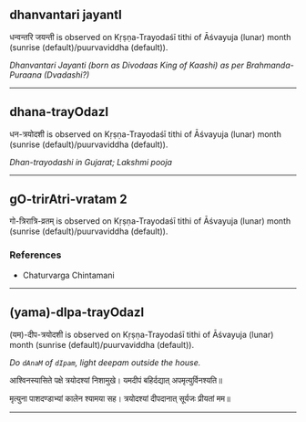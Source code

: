 ## dhanvantari jayantI
धन्वन्तरि जयन्ती is observed on Kṛṣṇa-Trayodaśī tithi of Āśvayuja (lunar) month (sunrise (default)/puurvaviddha (default)).

_Dhanvantari Jayanti (born as Divodaas King of Kaashi) as per Brahmanda-Puraana (Dvadashi?)_

---
## dhana-trayOdazI
धन-त्रयोदशी is observed on Kṛṣṇa-Trayodaśī tithi of Āśvayuja (lunar) month (sunrise (default)/puurvaviddha (default)).

_Dhan-trayodashi in Gujarat; Lakshmi pooja_

---
## gO-trirAtri-vratam 2
गो-त्रिरात्रि-व्रतम् is observed on Kṛṣṇa-Trayodaśī tithi of Āśvayuja (lunar) month (sunrise (default)/puurvaviddha (default)).


### References
* Chaturvarga Chintamani


---
## (yama)-dIpa-trayOdazI
(यम)-दीप-त्रयोदशी is observed on Kṛṣṇa-Trayodaśī tithi of Āśvayuja (lunar) month (sunrise (default)/puurvaviddha (default)).

_Do `dAnaM` of `dIpam`, light deepam outside the house._

आश्विनस्यासिते पक्षे त्रयोदश्यां निशामुखे।
यमदीपं बहिर्दद्यात् अपमृत्युर्विनश्यति॥

मृत्युना पाशदण्डाभ्यां कालेन श्यामया सह।
त्रयोदश्यां दीपदानात् सूर्यजः प्रीयतां मम॥

---
